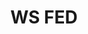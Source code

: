 ---
title: WS FED
id: ws-fed
description: ''
slug: /ws-fed 
keywords: 
 - faq
 - help
pagination_next: null
pagination_prev: null
last_update: 
   date: 03/29/2023
   author: Patricia McPhee
draft: true
displayed_sidebar: secureWorkforceSidebar
---